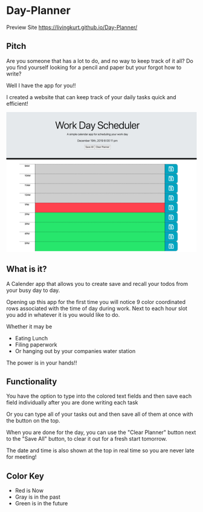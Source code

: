 # Day-Planner

Preview Site
https://livingkurt.github.io/Day-Planner/

## Pitch

Are you someone that has a lot to do, and no way to keep track of it all?
Do you find yourself looking for a pencil and paper but your forgot how to write?

Well I have the app for you!!

I created a website that can keep track of your daily tasks quick and efficient!

![3D Printing Quiz](images/Day-Planner.png)

## What is it?

A Calender app that allows you to create save and recall your todos from your busy day to day.

Opening up this app for the first time you will notice 9 color coordinated rows associated with the time of day during work.
Next to each hour slot you add in whatever it is you would like to do.

Whether it may be

* Eating Lunch
* Filing paperwork
* Or hanging out by your companies water station

The power is in your hands!!


## Functionality

You have the option to type into the colored text fields and then save each field individually after you are done writing each task

Or you can type all of your tasks out and then save all of them at once with the button on the top.

When you are done for the day, you can use the "Clear Planner" button next to the "Save All" button, to clear it out for a fresh start tomorrow.

The date and time is also shown at the top in real time so you are never late for meeting!

## Color Key

* Red is Now
* Gray is in the past
* Green is in the future


